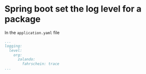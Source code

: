 # Spring boot set the log level for a package

In the `application.yaml` file 

```yaml
...
logging:
  level:
    org:
      zalando:
        fahrschein: trace
...
```
